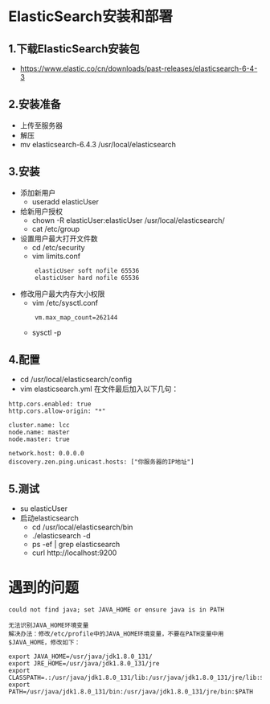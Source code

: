 # ElasticSearch安装和部署

## 1.下载ElasticSearch安装包
 + https://www.elastic.co/cn/downloads/past-releases/elasticsearch-6-4-3

## 2.安装准备
+ 上传至服务器
+ 解压
+ mv elasticsearch-6.4.3 /usr/local/elasticsearch

## 3.安装
+ 添加新用户
    + useradd elasticUser
+ 给新用户授权
    + chown -R elasticUser:elasticUser /usr/local/elasticsearch/
    + cat /etc/group
+ 设置用户最大打开文件数
    + cd /etc/security
    + vim limits.conf
    ~~~
        elasticUser soft nofile 65536
        elasticUser hard nofile 65536
    ~~~
+ 修改用户最大内存大小权限
    + vim /etc/sysctl.conf
    ~~~
        vm.max_map_count=262144
    ~~~
    + sysctl -p

## 4.配置
+ cd /usr/local/elasticsearch/config
+ vim elasticsearch.yml
在文件最后加入以下几句：
~~~
http.cors.enabled: true
http.cors.allow-origin: "*"
 
cluster.name: lcc
node.name: master
node.master: true
 
network.host: 0.0.0.0
discovery.zen.ping.unicast.hosts: ["你服务器的IP地址"]
~~~

## 5.测试
+ su elasticUser
+ 启动elasticsearch
    + cd /usr/local/elasticsearch/bin
    + ./elasticsearch -d
    + ps -ef | grep elasticsearch
    + curl http://localhost:9200

# 遇到的问题
~~~
could not find java; set JAVA_HOME or ensure java is in PATH

无法识别JAVA_HOME环境变量
解决办法：修改/etc/profile中的JAVA_HOME环境变量，不要在PATH变量中用$JAVA_HOME，修改如下：

export JAVA_HOME=/usr/java/jdk1.8.0_131/
export JRE_HOME=/usr/java/jdk1.8.0_131/jre
export CLASSPATH=.:/usr/java/jdk1.8.0_131/lib:/usr/java/jdk1.8.0_131/jre/lib:$CLASSPATH
export PATH=/usr/java/jdk1.8.0_131/bin:/usr/java/jdk1.8.0_131/jre/bin:$PATH

~~~